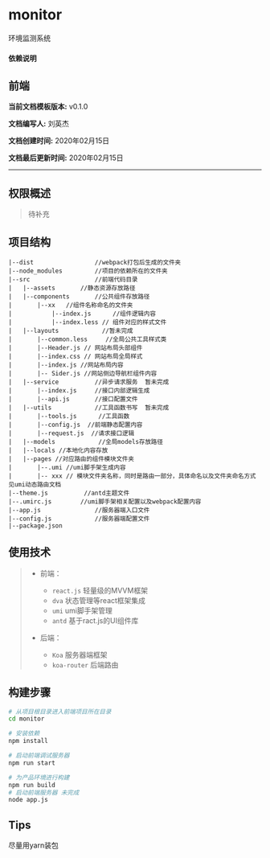 # monitor
环境监测系统
#### 依赖说明

前端
---

**当前文档模板版本:** v0.1.0 

**文档编写人:** 刘英杰

**文档创建时间:** 2020年02月15日

**文档最后更新时间:** 2020年02月15日


---

## 权限概述
> 待补充

## 项目结构

```
|--dist                 //webpack打包后生成的文件夹
|--node_modules         //项目的依赖所在的文件夹 
|--src                  //前端代码目录
|   |--assets       //静态资源存放路径
|   |--components       //公共组件存放路径
|       |--xx   //组件名称命名的文件夹
|           |--index.js      //组件逻辑内容
|           |--index.less // 组件对应的样式文件
|   |--layouts            //暂未完成
|       |--common.less     //全局公共工具样式类
|       |--Header.js // 网站布局头部组件
|       |--index.css // 网站布局全局样式
|       |--index.js //网站布局内容
|       |-- Sider.js //网站侧边导航栏组件内容
|   |--service          //异步请求服务  暂未完成
|       |--index.js     //接口内部逻辑生成
|       |--api.js       //接口配置文件
|   |--utils            //工具函数书写  暂未完成
|       |--tools.js      //工具函数
|       |--config.js  //前端静态配置内容
|       |--request.js  //请求接口逻辑 
|   |--models            //全局models存放路径
|   |--locals //本地化内容存放
|   |--pages //对应路由的组件模块文件夹
|       |--.umi //umi脚手架生成内容
|       |-- xxx // 模块文件夹名称，同时是路由一部分，具体命名以及文件夹命名方式见umi动态路由文档
|--theme.js          //antd主题文件
|--.umirc.js        //umi脚手架相关配置以及webpack配置内容
|--app.js               //服务器端入口文件
|--config.js            //服务器端配置文件
|--package.json
```

## 使用技术

> - 前端：
>   - `react.js` 轻量级的MVVM框架
>   - `dva` 状态管理等react框架集成
>   - `umi` umi脚手架管理
>   - `antd` 基于ract.js的UI组件库
>   
> - 后端：
>   - `Koa` 服务器端框架
>   - `koa-router` 后端路由
>
## 构建步骤

``` bash
# 从项目根目录进入前端项目所在目录
cd monitor

# 安装依赖
npm install

# 启动前端调试服务器
npm run start 

# 为产品环境进行构建
npm run build
# 启动前端服务器 未完成
node app.js

```

## Tips
尽量用yarn装包

